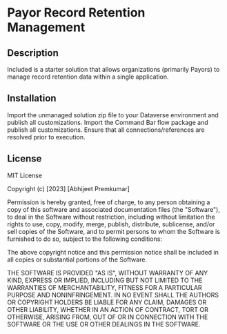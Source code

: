 # Payor Record Retention Management

## Description

Included is a starter solution that allows organizations (primarily Payors) to manage record retention data within a single application. 

## Installation

Import the unmanaged solution zip file to your Dataverse environment and publish all customizations. 
Import the Command Bar flow package and publish all customizations. 
Ensure that all connections/references are resolved prior to execution. 

## License

MIT License

Copyright (c) [2023] [Abhijeet Premkumar]

Permission is hereby granted, free of charge, to any person obtaining a copy
of this software and associated documentation files (the "Software"), to deal
in the Software without restriction, including without limitation the rights
to use, copy, modify, merge, publish, distribute, sublicense, and/or sell
copies of the Software, and to permit persons to whom the Software is
furnished to do so, subject to the following conditions:

The above copyright notice and this permission notice shall be included in all
copies or substantial portions of the Software.

THE SOFTWARE IS PROVIDED "AS IS", WITHOUT WARRANTY OF ANY KIND, EXPRESS OR
IMPLIED, INCLUDING BUT NOT LIMITED TO THE WARRANTIES OF MERCHANTABILITY,
FITNESS FOR A PARTICULAR PURPOSE AND NONINFRINGEMENT. IN NO EVENT SHALL THE
AUTHORS OR COPYRIGHT HOLDERS BE LIABLE FOR ANY CLAIM, DAMAGES OR OTHER
LIABILITY, WHETHER IN AN ACTION OF CONTRACT, TORT OR OTHERWISE, ARISING FROM,
OUT OF OR IN CONNECTION WITH THE SOFTWARE OR THE USE OR OTHER DEALINGS IN THE
SOFTWARE.
